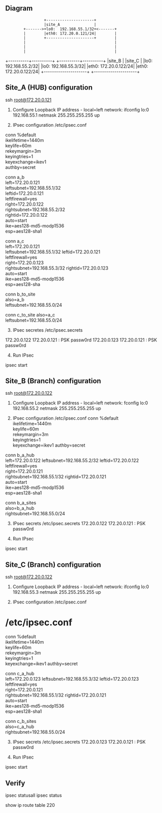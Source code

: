 
## Diagram

                     +---------------------+
                     |site_A               |
            +------->+lo0:  192.168.55.1/32+<-------+
            |        |eth0: 172.20.0.121/24|        |
            |        +---------------------+        |
            |                                       |
            |                                       |
            |                                       |
 +----------+----------+                 +----------+----------+
 |site_B               |                 |site_C               |
 |lo0:  192.168.55.2/32|                 |lo0:  192.168.55.3/32|
 |eth0: 172.20.0.122/24|                 |eth0: 172.20.0.122/24|
 +---------------------+                 +---------------------+


## Site_A (HUB) configuration

ssh root@172.20.0.121

1) Configure Loopback IP address - local=left network:
ifconfig lo:0 192.168.55.1 netmask 255.255.255.255 up

2) IPsec configuration
/etc/ipsec.conf

conn %default                                         
      ikelifetime=1440m                               
      keylife=60m                                     
      rekeymargin=3m                                  
      keyingtries=1                                   
      keyexchange=ikev1                               
      authby=secret                                   
                                                      
conn a_b                                              
      left=172.20.0.121                               
      leftsubnet=192.168.55.1/32                      
      leftid=172.20.0.121                             
      leftfirewall=yes                                
      right=172.20.0.122                              
      rightsubnet=192.168.55.2/32                     
      rightid=172.20.0.122                            
      auto=start                                      
      ike=aes128-md5-modp1536                         
      esp=aes128-sha1            
                                 
conn a_c                         
      left=172.20.0.121          
      leftsubnet=192.168.55.1/32 
      leftid=172.20.0.121        
      leftfirewall=yes           
      right=172.20.0.123         
      rightsubnet=192.168.55.3/32
      rightid=172.20.0.123       
      auto=start                 
      ike=aes128-md5-modp1536    
      esp=aes128-sha             
                                 
conn b_to_site                   
     also=a_b                    
     leftsubnet=192.168.55.0/24  

conn c_to_site
     also=a_c  
     leftsubnet=192.168.55.0/24

3) IPsec secretes
/etc/ipsec.secrets

172.20.0.122 172.20.0.121 : PSK passw0rd
172.20.0.123 172.20.0.121 : PSK passw0rd

4) Run IPsec

ipsec start

## Site_B (Branch) configuration

ssh root@172.20.0.122

1) Configure Loopback IP address - local=left network:
fconfig lo:0 192.168.55.2 netmask 255.255.255.255 up

2) IPsec configuration
/etc/ipsec.conf
conn %default                                         
      ikelifetime=1440m                               
      keylife=60m      
      rekeymargin=3m   
      keyingtries=1    
      keyexchange=ikev1
      authby=secret    
                       
conn b_a_hub           
      left=172.20.0.122
      leftsubnet=192.168.55.2/32
      leftid=172.20.0.122       
      leftfirewall=yes          
      right=172.20.0.121        
      rightsubnet=192.168.55.1/32
      rightid=172.20.0.121       
      auto=start                 
      ike=aes128-md5-modp1536    
      esp=aes128-sha1            
                             
conn b_a_sites               
      also=b_a_hub           
      rightsubnet=192.168.55.0/24

3) IPsec secrets
/etc/ipsec.secrets
172.20.0.122 172.20.0.121 : PSK passw0rd

4) Run IPsec

ipsec start

## Site_C (Branch) configuration

ssh root@172.20.0.122

1) Configure Loopback IP address - local=left network:
ifconfig lo:0 192.168.55.3 netmask 255.255.255.255 up

2) IPsec configuration
/etc/ipsec.conf

/etc/ipsec.conf
============================================== 
conn %default                                         
      ikelifetime=1440m                               
      keylife=60m      
      rekeymargin=3m   
      keyingtries=1    
      keyexchange=ikev1
      authby=secret    
                       
conn c_a_hub           
      left=172.20.0.123
      leftsubnet=192.168.55.3/32
      leftid=172.20.0.123       
      leftfirewall=yes          
      right=172.20.0.121        
      rightsubnet=192.168.55.1/32
      rightid=172.20.0.121       
      auto=start                 
      ike=aes128-md5-modp1536    
      esp=aes128-sha1            
                             
conn c_b_sites               
      also=c_a_hub           
      rightsubnet=192.168.55.0/24

3) IPsec secrets
/etc/ipsec.secrets
172.20.0.123 172.20.0.121 : PSK passw0rd

4) Run IPsec

ipsec start

## Verify
ipsec statusall
ipsec status

show ip route table 220

